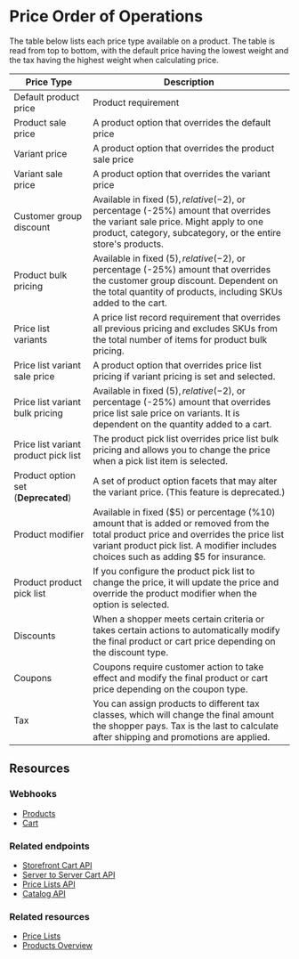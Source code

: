 # Price Order of Operations

The table below lists each price type available on a product. The table is read from top to bottom, with the default price having the lowest weight and the tax having the highest weight when calculating price.  

| Price Type | Description |
|--|--|
| Default product price | Product requirement | 
| Product sale price | A product option that overrides the default price |  
| Variant price | A product option that overrides the product sale price | 
| Variant sale price | A product option that overrides the variant price | 
| Customer group discount | Available in fixed ($5), relative (-$2), or percentage (-25%) amount that overrides the variant sale price. Might apply to one product, category, subcategory, or the entire store's products. |
| Product bulk pricing | Available in fixed ($5), relative (-$2), or percentage (-25%) amount that overrides the customer group discount. Dependent on the total quantity of products, including SKUs added to the cart. |
| Price list variants | A price list record requirement that overrides all previous pricing and excludes SKUs from the total number of items for product bulk pricing. 
| Price list variant sale price | A product option that overrides price list pricing if variant pricing is set and selected. |
| Price list variant bulk pricing | Available in fixed ($5), relative (-$2), or percentage (-25%) amount that overrides price list sale price on variants. It is dependent on the quantity added to a cart. | 
| Price list variant product pick list | The product pick list overrides price list bulk pricing and allows you to change the price when a pick list item is selected. | 
| Product option set (**Deprecated**)| A set of product option facets that may alter the variant price. (This feature is deprecated.) |
| Product modifier | Available in fixed ($5) or percentage (%10) amount that is added or removed from the total product price and overrides the price list variant product pick list. A modifier includes choices such as adding $5 for insurance. |
| Product product pick list | If you configure the product pick list to change the price, it will update the price and override the product modifier when the option is selected. |
Discounts | When a shopper meets certain criteria or takes certain actions to automatically modify the final product or cart price depending on the discount type. |
| Coupons | Coupons require customer action to take effect and modify the final product or cart price depending on the coupon type. |
| Tax | You can assign products to different tax classes, which will change the final amount the shopper pays. Tax is the last to calculate after shipping and promotions are applied. |

## Resources

### Webhooks
* [Products](/api-docs/store-management/webhooks/events#products)
* [Cart](/api-docs/store-managment/webhooks/events#carts)

### Related endpoints
* [Storefront Cart API](/docs/rest-storefront/carts) 
* [Server to Server Cart API](/docs/rest-management/carts)
* [Price Lists API](/docs/rest-management/price-lists)
* [Catalog API](/docs/rest-management/catalog)

### Related resources
* [Price Lists](/api-docs/catalog/price-list-overview)
* [Products Overview](/api-docs/catalog/products-overview#products-overview)
